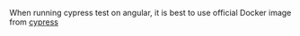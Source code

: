 
When running cypress test on angular, it is best to use official Docker image from [cypress](https://github.com/cypress-io/cypress-docker-images/tree/master/browsers/node16.16.0-chrome107-ff107-edge)